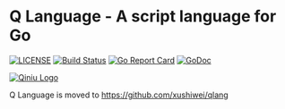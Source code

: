 Q Language - A script language for Go
========

[![LICENSE](https://img.shields.io/github/license/xushiwei/qlang.svg)](https://github.com/xushiwei/qlang/blob/master/LICENSE)
[![Build Status](https://travis-ci.org/xushiwei/qlang.png?branch=v1.5)](https://travis-ci.org/xushiwei/qlang) [![Go Report Card](https://goreportcard.com/badge/github.com/xushiwei/qlang)](https://goreportcard.com/report/github.com/xushiwei/qlang)
[![GoDoc](https://godoc.org/github.com/xushiwei/qlang?status.svg)](https://godoc.org/github.com/xushiwei/qlang)

[![Qiniu Logo](http://open.qiniudn.com/logo.png)](http://www.qiniu.com/)

Q Language is moved to https://github.com/xushiwei/qlang

